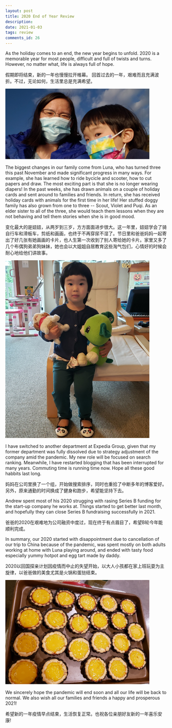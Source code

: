 ```yaml
---
layout: post
title: 2020 End of Year Review
description:  
date: 2021-01-03
tags: review
comments_id: 26
---
```


As the holiday comes to an end, the new year begins to unfold. 2020 is a memorable year for most people,  difficult and full of twists and turns. However, no matter what, life is always full of hope.

假期即将结束，新的一年也慢慢拉开帷幕。
回首过去的一年，艰难而且充满波折。不过，无论如何，生活里总是充满希望。

[<img src="/assets/20201030_163704.jpg" width="450"/>](/assets/20201030_163704.jpg)

The biggest changes in our family come from Luna, who has turned three this past November and made significant progress in many ways. For example, she has learned how to ride bycicle and scooter, how to cut papers and draw. The most exciting part is that she is no longer wearing diapers! In the past weeks, she has drawn animals on a couple of holiday cards and sent around to families and friends. In return, she has received holiday cards with animals for the first time in her life! Her stuffed doggy family has also grown from one to three -- Scout, Violet and Puqi. As an elder sister to all of the three, she would teach them lessons when they are not behaving and tell them stories when she is in good mood. 

变化最大的是妞妞，从两岁到三岁，方方面面进步很大。这一年里，妞妞学会了骑自行车和滑板车，剪纸和画画，也终于不再穿尿不湿了。节日里和爸爸妈妈一起寄出了好几张有她画画的卡片，也人生第一次收到了别人寄给她的卡片。家里又多了几个布偶狗弟弟狗妹妹，她也会以大姐姐自居教育这些淘气包们，心情好的时候会耐心地给他们讲故事。

[<img src="/assets/20210103_110408.jpg" width="450"/>](/assets/20210103_110408.jpg)

I have switched to another department at Expedia Group, given that my former department was fully dissolved due to strategy adjustment of the company amid the pandemic. My new role will be focused on search ranking. Meanwhile, I have restarted blogging that has been interrupted for many years. Commuting time is running time now. Hope all these good habbits last long.

妈妈在公司里换了一个组，开始做搜索排序，同时也重拾了中断多年的博客爱好。另外，原来通勤的时间换成了健身和跑步，希望能坚持下去。

Andrew spent most of his 2020 strugging with rasing Series B funding for the start-up company he works at. Things started to get better last month, and hopefully they can close Series B fundraising successfully in 2021.

爸爸的2020在艰难地为公司融资中度过，现在终于有点眉目了，希望B轮今年能顺利完成。

In summary, our 2020 started with disappointment due to cancellation of our trip to China because of the pandemic, was spent mostly on both adults working at home with Luna playing around, and ended with tasty food especially yummy hotpot and egg tart made by daddy.

2020以回国探亲计划因疫情而中止的失望开始，以大人小孩都在家上班玩耍为主旋律，以爸爸做的美食尤其是火锅和蛋挞结束。

[<img src="/assets/20201225_185719.jpg" width="450"/>](/assets/20201225_185719.jpg)

We sincerely hope the pandemic will end soon and all our life will be back to normal. We also wish all our families and friends a happy and prosperous 2021!

希望新的一年疫情早点结束，生活恢复正常。也祝各位亲朋好友新的一年喜乐安康!